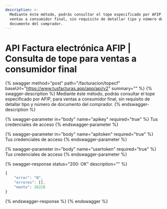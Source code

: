 ```yaml
---
description: >-
  Mediante éste método, podrás consultar el tope especificado por AFIP, para
  ventas a consumidor final, sin requisito de detallar tipo y número de
  documento del comprador.
---
```


# API Factura electrónica AFIP | Consulta de tope para ventas a consumidor final

{% swagger method="post" path="/facturacion/topecf" baseUrl="https://www.tusfacturas.app/app/api/v2" summary="" %}
{% swagger-description %}
Mediante éste método, podrás consultar el tope especificado por AFIP, para ventas a consumidor final, sin requisito de detallar tipo y número de documento del comprador.
{% endswagger-description %}

{% swagger-parameter in="body" name="apikey" required="true" %}
Tus credenciales de acceso
{% endswagger-parameter %}

{% swagger-parameter in="body" name="apitoken" required="true" %}
Tus credenciales de acceso
{% endswagger-parameter %}

{% swagger-parameter in="body" name="usertoken" required="true" %}
Tus credenciales de acceso
{% endswagger-parameter %}

{% swagger-response status="200: OK" description="" %}
```javascript
{
	"error": "N",
	"errores": [],
	"monto": 26228
}
```
{% endswagger-response %}
{% endswagger %}
